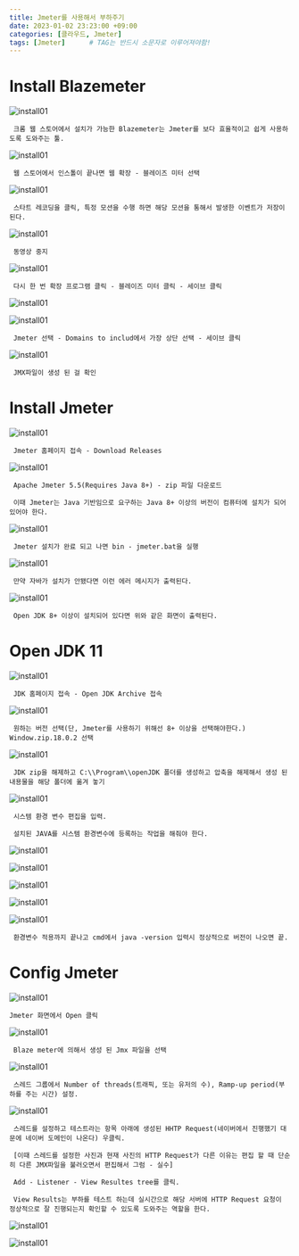 ```yaml
---
title: Jmeter를 사용해서 부하주기
date: 2023-01-02 23:23:00 +09:00
categories: [클라우드, Jmeter]
tags: [Jmeter]		# TAG는 반드시 소문자로 이루어져야함!
---
```



# Install Blazemeter


 ![install01](../img/Jmeter/Blaze01.png)

```
 크롬 웹 스토어에서 설치가 가능한 Blazemeter는 Jmeter를 보다 효율적이고 쉽게 사용하도록 도와주는 툴.
```

![install01](../img/Jmeter/Blaze02.png)

```
 웹 스토어에서 인스톨이 끝나면 웹 확장 - 블레이즈 미터 선택
```

![install01](../img/Jmeter/Blaze03.png)

```
 스타트 레코딩을 클릭, 특정 모션을 수행 하면 해당 모션을 통해서 발생한 이벤트가 저장이 된다.
```

![install01](../img/Jmeter/Blaze04.png)

```
 동영상 중지
```

![install01](../img/Jmeter/Blaze05.png)

```
 다시 한 번 확장 프로그램 클릭 - 블레이즈 미터 클릭 - 세이브 클릭
```

![install01](../img/Jmeter/Blaze06.png)

![install01](../img/Jmeter/Blaze07.png)

```
 Jmeter 선택 - Domains to includ에서 가장 상단 선택 - 세이브 클릭 
```

![install01](../img/Jmeter/Blaze08.png)

```
 JMX파일이 생성 된 걸 확인
```

# Install Jmeter

![install01](../img/Jmeter/Jmeter01.png)

```
 Jmeter 홈페이지 접속 - Download Releases
```

![install01](../img/Jmeter/Jmeter02.png)

```
 Apache Jmeter 5.5(Requires Java 8+) - zip 파일 다운로드

 이때 Jmeter는 Java 기반임으로 요구하는 Java 8+ 이상의 버전이 컴퓨터에 설치가 되어 있어야 한다.
```

![install01](../img/Jmeter/Jmeter03.png)

```
 Jmeter 설치가 완료 되고 나면 bin - jmeter.bat을 실행
```

![install01](../img/Jmeter/Jmeter04.png)

```
 만약 자바가 설치가 안됐다면 이런 에러 메시지가 출력된다.
```

![install01](../img/Jmeter/Jmeter05.png)

```
 Open JDK 8+ 이상이 설치되어 있다면 위와 같은 화면이 출력된다.
```

# Open JDK 11

![install01](../img/Jmeter/JDK01.png)

```
 JDK 홈페이지 접속 - Open JDK Archive 접속
```

![install01](../img/Jmeter/JDK02.png)

```
 원하는 버전 선택(단, Jmeter를 사용하기 위해선 8+ 이상을 선택해야한다.) Window.zip.18.0.2 선택
```

![install01](../img/Jmeter/JDK03.png)

```
 JDK zip을 해제하고 C:\\Program\\openJDK 폴더를 생성하고 압축을 해제해서 생성 된 내용물을 해당 폴더에 옮겨 놓기
```

![install01](../img/Jmeter/JDK04.png)

```
 시스템 환경 변수 편집을 입력.

 설치된 JAVA를 시스템 환경변수에 등록하는 작업을 해줘야 한다.
```

![install01](../img/Jmeter/JDK05.png)

![install01](../img/Jmeter/JDK06.png)

![install01](../img/Jmeter/JDK07.png)

![install01](../img/Jmeter/JDK08.png)

![install01](../img/Jmeter/JDK09.png)

```
 환경변수 적용까지 끝나고 cmd에서 java -version 입력시 정상적으로 버전이 나오면 끝.
```
# Config Jmeter

![install01](../img/Jmeter/Jmeter06.png)

```
Jmeter 화면에서 Open 클릭
```

![install01](../img/Jmeter/Jmeter07.png)

```
 Blaze meter에 의해서 생성 된 Jmx 파일을 선택
```

![install01](../img/Jmeter/Jmeter08.png)

```
 스레드 그룹에서 Number of threads(트래픽, 또는 유저의 수), Ramp-up period(부하를 주는 시간) 설정.
```

![install01](../img/Jmeter/Jmeter11.png)

```
 스레드를 설정하고 테스트라는 항목 아래에 생성된 HHTP Request(네이버에서 진행했기 대문에 네이버 도메인이 나온다) 우클릭.

 [이때 스레드를 설정한 사진과 현재 사진의 HTTP Request가 다른 이유는 편집 할 때 단순히 다른 JMX파일을 불러오면서 편집해서 그럼 - 실수]

 Add - Listener - View Resultes tree를 클릭.

 View Results는 부하를 테스트 하는데 실시간으로 해당 서버에 HTTP Request 요청이 정상적으로 잘 진행되는지 확인할 수 있도록 도와주는 역할을 한다.
```

![install01](../img/Jmeter/Jmeter12.png)


![install01](../img/Jmeter/Jmeter13.png)


